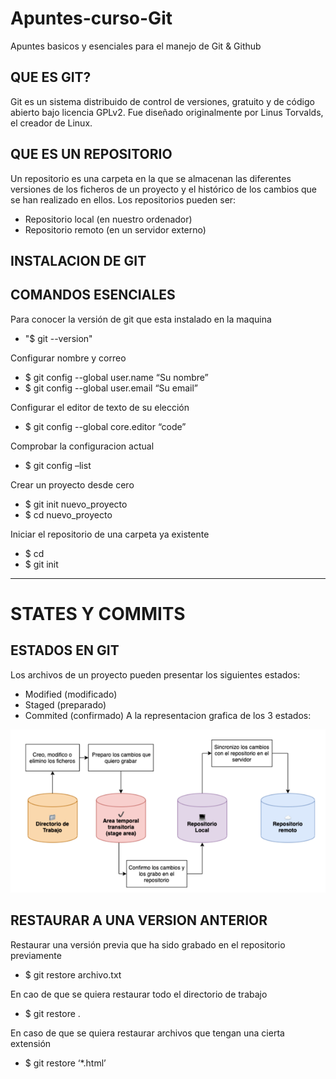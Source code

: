 # Apuntes-curso-Git
Apuntes basicos y esenciales para el manejo de Git &amp; Github

## QUE ES GIT?
Git es un sistema distribuido de control de versiones, gratuito y de código abierto
bajo licencia GPLv2. Fue diseñado originalmente por Linus Torvalds, el creador de
Linux.
## QUE ES UN REPOSITORIO
Un repositorio es una carpeta en la que se
almacenan las diferentes versiones de los ficheros de un proyecto y el histórico de
los cambios que se han realizado en ellos. Los repositorios pueden ser:
- Repositorio local (en nuestro ordenador)
- Repositorio remoto (en un servidor externo)

## INSTALACION DE GIT


## COMANDOS ESENCIALES
Para conocer la versión de git que esta instalado en la maquina
- "$ git --version" 

Configurar nombre y correo
- $ git config --global user.name “Su nombre”
- $ git config --global user.email “Su email”

Configurar el editor de texto de su elección
- $ git config --global core.editor “code”

Comprobar la configuracion actual 
- $ git config –list

Crear un proyecto desde cero
- $ git init nuevo_proyecto
- $ cd nuevo_proyecto

Iniciar el repositorio de una carpeta ya existente
- $ cd <directorio del proyecto>
- $ git init 

---
# STATES Y COMMITS
## ESTADOS EN GIT
Los archivos de un proyecto pueden presentar los siguientes estados:
- Modified (modificado)
- Staged (preparado)
- Commited (confirmado)
A la representacion grafica de los 3 estados:

![referencia_imagen](/src/estados.png)

## RESTAURAR A UNA VERSION ANTERIOR
Restaurar una versión previa que ha sido grabado en el repositorio previamente 
- $ git restore archivo.txt

En cao de que se quiera restaurar todo el directorio de trabajo
- $ git restore .

En caso de que se quiera restaurar archivos que tengan una cierta extensión 
- $ git restore ‘*.html’
